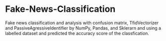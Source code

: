 # Fake-News-Classification
Fake news classification and analysis with confusion matrix, TfidVectorizer and PassiveAgressiveIdentifier by NumPy, Pandas, and Sklerarn and using a labelled dataset and predicted the accuracy score of the classfication.
